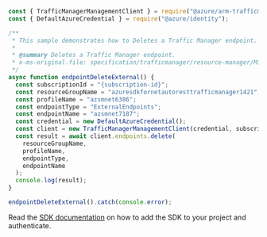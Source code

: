 ```javascript
const { TrafficManagerManagementClient } = require("@azure/arm-trafficmanager");
const { DefaultAzureCredential } = require("@azure/identity");

/**
 * This sample demonstrates how to Deletes a Traffic Manager endpoint.
 *
 * @summary Deletes a Traffic Manager endpoint.
 * x-ms-original-file: specification/trafficmanager/resource-manager/Microsoft.Network/stable/2018-08-01/examples/Endpoint-DELETE-External.json
 */
async function endpointDeleteExternal() {
  const subscriptionId = "{subscription-id}";
  const resourceGroupName = "azuresdkfornetautoresttrafficmanager1421";
  const profileName = "azsmnet6386";
  const endpointType = "ExternalEndpoints";
  const endpointName = "azsmnet7187";
  const credential = new DefaultAzureCredential();
  const client = new TrafficManagerManagementClient(credential, subscriptionId);
  const result = await client.endpoints.delete(
    resourceGroupName,
    profileName,
    endpointType,
    endpointName
  );
  console.log(result);
}

endpointDeleteExternal().catch(console.error);
```

Read the [SDK documentation](https://github.com/Azure/azure-sdk-for-js/blob/%40azure%2Farm-trafficmanager_6.0.1/sdk/trafficmanager/arm-trafficmanager/README.md) on how to add the SDK to your project and authenticate.
